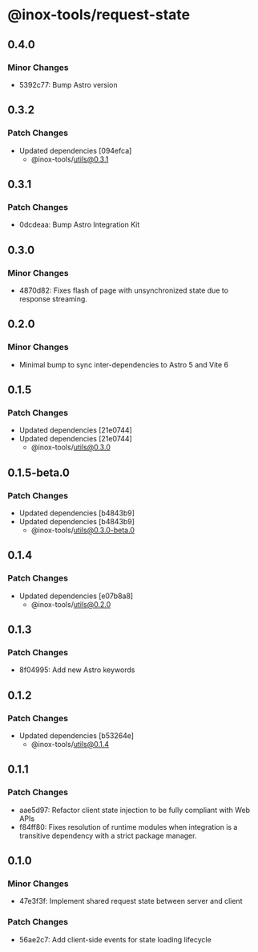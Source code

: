 # @inox-tools/request-state

## 0.4.0

### Minor Changes

- 5392c77: Bump Astro version

## 0.3.2

### Patch Changes

- Updated dependencies [094efca]
  - @inox-tools/utils@0.3.1

## 0.3.1

### Patch Changes

- 0dcdeaa: Bump Astro Integration Kit

## 0.3.0

### Minor Changes

- 4870d82: Fixes flash of page with unsynchronized state due to response streaming.

## 0.2.0

### Minor Changes

- Minimal bump to sync inter-dependencies to Astro 5 and Vite 6

## 0.1.5

### Patch Changes

- Updated dependencies [21e0744]
- Updated dependencies [21e0744]
  - @inox-tools/utils@0.3.0

## 0.1.5-beta.0

### Patch Changes

- Updated dependencies [b4843b9]
- Updated dependencies [b4843b9]
  - @inox-tools/utils@0.3.0-beta.0

## 0.1.4

### Patch Changes

- Updated dependencies [e07b8a8]
  - @inox-tools/utils@0.2.0

## 0.1.3

### Patch Changes

- 8f04995: Add new Astro keywords

## 0.1.2

### Patch Changes

- Updated dependencies [b53264e]
  - @inox-tools/utils@0.1.4

## 0.1.1

### Patch Changes

- aae5d97: Refactor client state injection to be fully compliant with Web APIs
- f84ff80: Fixes resolution of runtime modules when integration is a transitive dependency with a strict package manager.

## 0.1.0

### Minor Changes

- 47e3f3f: Implement shared request state between server and client

### Patch Changes

- 56ae2c7: Add client-side events for state loading lifecycle
